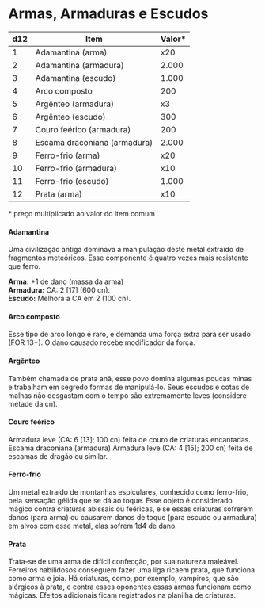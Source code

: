 # Armas, Armaduras e Escudos

| d12 | Item                         | Valor* |
| --- | ---------------------------- | ------ |
| 1   | Adamantina (arma)            | x20    |
| 2   | Adamantina (armadura)        | 2.000  |
| 3   | Adamantina (escudo)          | 1.000  |
| 4   | Arco composto                | 200    |
| 5   | Argênteo (armadura)          | x3     |
| 6   | Argênteo (escudo)            | 300    |
| 7   | Couro feérico (armadura)     | 200    |
| 8   | Escama draconiana (armadura) | 2.000  |
| 9   | Ferro-frio (arma)            | x20    |
| 10  | Ferro-frio (armadura)        | x10    |
| 11  | Ferro-frio (escudo)          | 1.000  |
| 12  | Prata (arma)                 | x10    |

\* preço multiplicado ao valor do item comum

#### Adamantina
Uma civilização antiga dominava a manipulação deste metal extraído de fragmentos meteóricos. Esse componente é quatro vezes mais resistente que ferro.

**Arma:** +1 de dano (massa da arma)  
**Armadura:** CA: 2 [17] (600 cn).  
**Escudo:** Melhora a CA em 2 (100 cn).  

#### Arco composto
Esse tipo de arco longo é raro, e demanda uma força extra para ser usado (FOR 13+). O dano causado recebe modificador da força.

#### Argênteo
Também chamada de prata anã, esse povo domina algumas poucas minas e trabalham em segredo formas de manipulá-lo. Seus escudos e cotas de malhas não desgastam com o tempo são  extremamente leves (considere metade da cn).

#### Couro feérico
Armadura leve (CA: 6 [13]; 100 cn) feita de couro de criaturas encantadas. Escama draconiana (armadura) Armadura leve (CA: 4 [15]; 200 cn) feita de escamas de dragão ou similar.

#### Ferro-frio
Um metal extraído de montanhas espiculares, conhecido como ferro-frio, pela sensação gélida que se dá ao toque. Esse objeto é considerado mágico contra criaturas abissais ou feéricas, e se essas criaturas sofrerem danos (para arma) ou causarem danos de toque (para escudo ou armadura) em alvos com esse metal, elas sofrem 1d4 de dano.

#### Prata
Trata-se de uma arma de difícil confecção, por sua natureza maleável. Ferreiros habilidosos conseguem fazer uma liga ricaem prata, que funciona como arma e joia. Há criaturas, como, por exemplo, vampiros, que são alérgicos à prata, e contra esses oponentes essas armas funcionam como mágicas. Efeitos adicionais ficam registrados na planilha de criaturas.